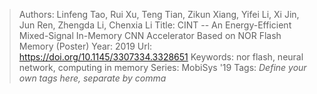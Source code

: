 > Authors: Linfeng Tao, Rui Xu, Teng Tian, Zikun Xiang, Yifei Li, Xi Jin, Jun Ren, Zhengda Li, Chenxia Li
> Title: CINT -- An Energy-Efficient Mixed-Signal In-Memory CNN Accelerator Based on NOR Flash Memory (Poster)
> Year: 2019
> Url: https://doi.org/10.1145/3307334.3328651
> Keywords: nor flash, neural network, computing in memory
> Series: MobiSys '19
> Tags: *Define your own tags here, separate by comma*